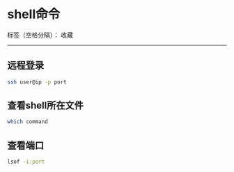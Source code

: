 # shell命令

标签（空格分隔）： 收藏

---

## 远程登录

```bash
ssh user@ip -p port
```

## 查看shell所在文件

```bash
which command
```

## 查看端口

```bash
lsof -i:port
```
